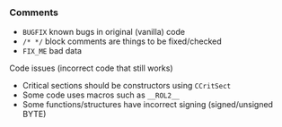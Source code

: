 ### Comments
- `BUGFIX` known bugs in original (vanilla) code
- `/* */` block comments are things to be fixed/checked
- `FIX_ME` bad data

Code issues (incorrect code that still works)
- Critical sections should be constructors using `CCritSect`
- Some code uses macros such as `__ROL2__`
- Some functions/structures have incorrect signing (signed/unsigned BYTE)
